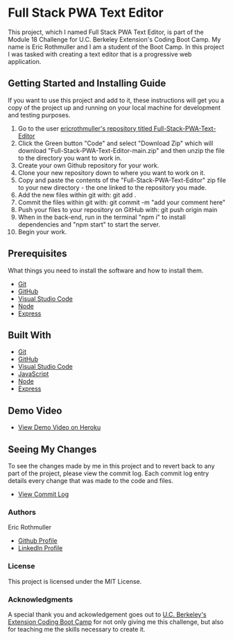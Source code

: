 # Full Stack PWA Text Editor


This project, which I named Full Stack PWA Text Editor, is part of the Module 18 Challenge for U.C. Berkeley Extension's Coding Boot Camp. My name is Eric Rothmuller and I am a student of the Boot Camp. In this project I was tasked with creating a text editor that is a progressive web application.


## Getting Started and Installing Guide

If you want to use this project and add to it, these instructions will get you a copy of the project up and running on your local machine for development and testing purposes.

1. Go to the user [ericrothmuller's repository titled Full-Stack-PWA-Text-Editor](https://github.com/ericrothmuller/Full-Stack-PWA-Text-Editor)
2. Click the Green button "Code" and select "Download Zip" which will download "Full-Stack-PWA-Text-Editor-main.zip" and then unzip the file to the directory you want to work in.
3. Create your own Github repository for your work.
4. Clone your new repository down to where you want to work on it.
5. Copy and paste the contents of the "Full-Stack-PWA-Text-Editor" zip file to your new directory - the one linked to the repository you made.
6. Add the new files within git with: git add .
7. Commit the files within git with: git commit -m "add your comment here"
8. Push your files to your repository on GitHub with: git push origin main
9. When in the back-end, run in the terminal "npm i" to install dependencies and "npm start" to start the server.
10. Begin your work.


## Prerequisites

What things you need to install the software and how to install them.

* [Git](https://git-scm.com/downloads)
* [GitHub](https://github.com/)
* [Visual Studio Code](https://code.visualstudio.com/download)
* [Node](https://nodejs.org/en/)
* [Express](https://www.npmjs.com/package/express)


## Built With

* [Git](https://git-scm.com/downloads)
* [GitHub](https://github.com/)
* [Visual Studio Code](https://code.visualstudio.com/download)
* [JavaScript](https://developer.mozilla.org/en-US/docs/Web/JavaScript)
* [Node](https://nodejs.org/en/)
* [Express](https://www.npmjs.com/package/express)


## Demo Video

* [View Demo Video on Heroku](https://full-stack-pwa-text-editor.herokuapp.com/)


## Seeing My Changes

To see the changes made by me in this project and to revert back to any part of the project, please view the commit log. Each commit log entry details every change that was made to the code and files.

* [View Commit Log](https://github.com/ericrothmuller/Full-Stack-PWA-Text-Editor/commits/main)

### Authors

Eric Rothmuller

- [Github Profile](https://github.com/ericrothmuller)
- [LinkedIn Profile](https://www.linkedin.com/in/eric-rothmuller/)


### License

This project is licensed under the MIT License.


### Acknowledgments

A special thank you and ackowledgement goes out to [U.C. Berkeley's Extension Coding Boot Camp](https://bootcamp.berkeley.edu/coding/) for not only giving me this challenge, but also for teaching me the skills necessary to create it.